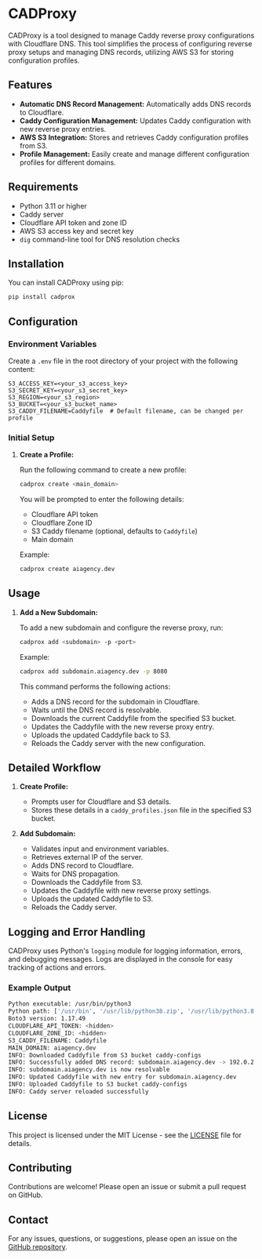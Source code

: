 # CADProxy

CADProxy is a tool designed to manage Caddy reverse proxy configurations with Cloudflare DNS. This tool simplifies the process of configuring reverse proxy setups and managing DNS records, utilizing AWS S3 for storing configuration profiles.

## Features

- **Automatic DNS Record Management:** Automatically adds DNS records to Cloudflare.
- **Caddy Configuration Management:** Updates Caddy configuration with new reverse proxy entries.
- **AWS S3 Integration:** Stores and retrieves Caddy configuration profiles from S3.
- **Profile Management:** Easily create and manage different configuration profiles for different domains.

## Requirements

- Python 3.11 or higher
- Caddy server
- Cloudflare API token and zone ID
- AWS S3 access key and secret key
- `dig` command-line tool for DNS resolution checks

## Installation

You can install CADProxy using pip:

```bash
pip install cadprox
```

## Configuration

### Environment Variables

Create a `.env` file in the root directory of your project with the following content:

```
S3_ACCESS_KEY=<your_s3_access_key>
S3_SECRET_KEY=<your_s3_secret_key>
S3_REGION=<your_s3_region>
S3_BUCKET=<your_s3_bucket_name>
S3_CADDY_FILENAME=Caddyfile  # Default filename, can be changed per profile
```

### Initial Setup

1. **Create a Profile:**

   Run the following command to create a new profile:

   ```bash
   cadprox create <main_domain>
   ```

   You will be prompted to enter the following details:
   - Cloudflare API token
   - Cloudflare Zone ID
   - S3 Caddy filename (optional, defaults to `Caddyfile`)
   - Main domain

   Example:

   ```bash
   cadprox create aiagency.dev
   ```

## Usage

1. **Add a New Subdomain:**

   To add a new subdomain and configure the reverse proxy, run:

   ```bash
   cadprox add <subdomain> -p <port>
   ```

   Example:

   ```bash
   cadprox add subdomain.aiagency.dev -p 8080
   ```

   This command performs the following actions:
   - Adds a DNS record for the subdomain in Cloudflare.
   - Waits until the DNS record is resolvable.
   - Downloads the current Caddyfile from the specified S3 bucket.
   - Updates the Caddyfile with the new reverse proxy entry.
   - Uploads the updated Caddyfile back to S3.
   - Reloads the Caddy server with the new configuration.

## Detailed Workflow

1. **Create Profile:**

   - Prompts user for Cloudflare and S3 details.
   - Stores these details in a `caddy_profiles.json` file in the specified S3 bucket.

2. **Add Subdomain:**

   - Validates input and environment variables.
   - Retrieves external IP of the server.
   - Adds DNS record to Cloudflare.
   - Waits for DNS propagation.
   - Downloads the Caddyfile from S3.
   - Updates the Caddyfile with new reverse proxy settings.
   - Uploads the updated Caddyfile to S3.
   - Reloads the Caddy server.

## Logging and Error Handling

CADProxy uses Python's `logging` module for logging information, errors, and debugging messages. Logs are displayed in the console for easy tracking of actions and errors.

### Example Output

```bash
Python executable: /usr/bin/python3
Python path: ['/usr/bin', '/usr/lib/python38.zip', '/usr/lib/python3.8', '/usr/lib/python3.8/lib-dynload', '/usr/local/lib/python3.8/dist-packages', '/usr/lib/python3/dist-packages']
Boto3 version: 1.17.49
CLOUDFLARE_API_TOKEN: <hidden>
CLOUDFLARE_ZONE_ID: <hidden>
S3_CADDY_FILENAME: Caddyfile
MAIN_DOMAIN: aiagency.dev
INFO: Downloaded Caddyfile from S3 bucket caddy-configs
INFO: Successfully added DNS record: subdomain.aiagency.dev -> 192.0.2.1
INFO: subdomain.aiagency.dev is now resolvable
INFO: Updated Caddyfile with new entry for subdomain.aiagency.dev
INFO: Uploaded Caddyfile to S3 bucket caddy-configs
INFO: Caddy server reloaded successfully
```

## License

This project is licensed under the MIT License - see the [LICENSE](LICENSE) file for details.

## Contributing

Contributions are welcome! Please open an issue or submit a pull request on GitHub.

## Contact

For any issues, questions, or suggestions, please open an issue on the [GitHub repository](https://github.com/yourusername/cadprox).
